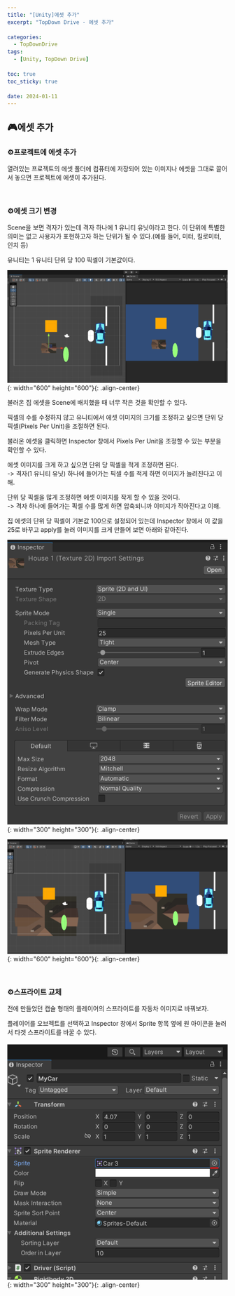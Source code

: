 ```yaml
---
title: "[Unity]에셋 추가"
excerpt: "TopDown Drive - 에셋 추가"

categories:
  - TopDownDrive
tags:
  - [Unity, TopDown Drive]

toc: true
toc_sticky: true

date: 2024-01-11
---
```


## 🎮에셋 추가
### ⚙️프로젝트에 에셋 추가
열려있는 프로젝트의 에셋 폴더에 컴퓨터에 저장되어 있는 이미지나 에셋을 그대로 끌어서 놓으면 프로젝트에 에셋이 추가된다.

<br>

### ⚙️에셋 크기 변경
Scene을 보면 격자가 있는데 격자 하나에 1 유니티 유닛이라고 한다. 이 단위에 특별한 의미는 없고 사용자가 표현하고자 하는 단위가 될 수 있다.(예를 들어, 미터, 킬로미터, 인치 등)

유니티는 1 유니티 단위 당 100 픽셀이 기본값이다.

![HouseAsset](/assets/images/TopDownDrive/HouseAsset.png){: width="600" height="600"}{: .align-center}

불러온 집 에셋을 Scene에 배치했을 때 너무 작은 것을 확인할 수 있다.

픽셀의 수를 수정하지 않고 유니티에서 에셋 이미지의 크기를 조정하고 싶으면 단위 당 픽셀(Pixels Per Unit)을 조절하면 된다.

불러온 에셋을 클릭하면 Inspector 창에서 Pixels Per Unit을 조정할 수 있는 부분을 확인할 수 있다.

에셋 이미지를 크게 하고 싶으면 단위 당 픽셀을 적게 조정하면 된다.
<br>
-> 격자(1 유니티 유닛) 하나에 들어가는 픽셀 수를 적게 하면 이미지가 늘려진다고 이해.

단위 당 픽셀을 많게 조정하면 에셋 이미지를 작게 할 수 있을 것이다.
<br>
-> 격자 하나에 들어가는 픽셀 수를 많게 하면 압축되니까 이미지가 작아진다고 이해.

집 에셋의 단위 당 픽셀이 기본값 100으로 설정되어 있는데 Inspector 창에서 이 값을 25로 바꾸고 apply를 눌러 이미지를 크게 만들어 보면 아래와 같아진다.

![PixelPerUnit](/assets/images/TopDownDrive/PixelPerUnit.png){: width="300" height="300"}{: .align-center}

![ChangeAssetSize](/assets/images/TopDownDrive/ChangeAssetSize.png){: width="600" height="600"}{: .align-center}

<br>

### ⚙️스프라이트 교체
전에 만들었던 캡슐 형태의 플레이어의 스프라이트를 자동차 이미지로 바꿔보자.

플레이어를 오브젝트를 선택하고 Inspector 창에서 Sprite 항목 옆에 원 아이콘을 눌러서 타겟 스프라이트를 바꿀 수 있다.

![ChangeSprite](/assets/images/TopDownDrive/ChangeSprite.png){: width="300" height="300"}{: .align-center}

<br><br>